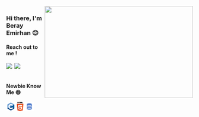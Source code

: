 <image src="https://media.giphy.com/media/F3BeiZNq6VbDwyxzxF/giphy.gif" aLign="right" width="400" height="250">


  ### Hi there, I'm Beray Emirhan 😊
  
  #### Reach out to me !

  [<img width="22" src="https://unpkg.com/simple-icons@v6/icons/instagram.svg" aLign="Left" />][instagram]
  [<img width="22" src="https://unpkg.com/simple-icons@v6/icons/twitter.svg" aLign="Left" />][twitter]
  
  [instagram]:https://www.instagram.com/sensoyberayy/
  [twitter]:https://twitter.com/SensoyBerayy
  
  <br />
  <br />
  
  #### Newbie Know Me 😄
  
  <img aLign="Left" src="https://raw.githubusercontent.com/github/explore/f3e22f0dca2be955676bc70d6214b95b13354ee8/topics/c/c.png" width="25" height="25">
  <img aLign="Left" src="https://raw.githubusercontent.com/github/explore/80688e429a7d4ef2fca1e82350fe8e3517d3494d/topics/html/html.png" width="25" height="25">
   <img aLign="Left" src="https://raw.githubusercontent.com/github/explore/80688e429a7d4ef2fca1e82350fe8e3517d3494d/topics/sql/sql.png" width="25" height="25">
